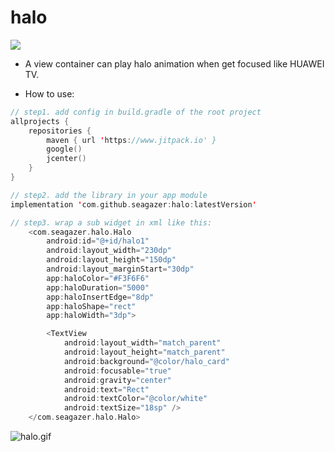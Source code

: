 # halo
[![](https://www.jitpack.io/v/seagazer/halo.svg)](https://www.jitpack.io/#seagazer/halo)
* A view container can play halo animation when get focused like HUAWEI TV.


* How to use:
```kotlin
// step1. add config in build.gradle of the root project
allprojects {
    repositories {
        maven { url 'https://www.jitpack.io' }
        google()
        jcenter()
    }
}

// step2. add the library in your app module
implementation 'com.github.seagazer:halo:latestVersion'

// step3. wrap a sub widget in xml like this:
    <com.seagazer.halo.Halo
        android:id="@+id/halo1"
        android:layout_width="230dp"
        android:layout_height="150dp"
        android:layout_marginStart="30dp"
        app:haloColor="#F3F6F6"
        app:haloDuration="5000"
        app:haloInsertEdge="8dp"
        app:haloShape="rect"
        app:haloWidth="3dp">

        <TextView
            android:layout_width="match_parent"
            android:layout_height="match_parent"
            android:background="@color/halo_card"
            android:focusable="true"
            android:gravity="center"
            android:text="Rect"
            android:textColor="@color/white"
            android:textSize="18sp" />
    </com.seagazer.halo.Halo>

```

![halo.gif](https://upload-images.jianshu.io/upload_images/4420407-fe831d22eaf5e576.gif?imageMogr2/auto-orient/strip)
